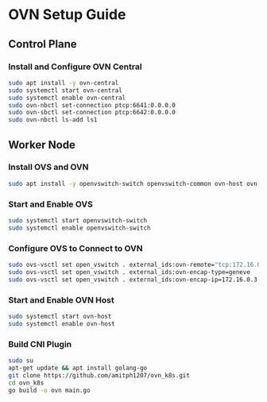 # OVN Setup Guide

## Control Plane

### Install and Configure OVN Central

```bash
sudo apt install -y ovn-central 
sudo systemctl start ovn-central 
sudo systemctl enable ovn-central
sudo ovn-nbctl set-connection ptcp:6641:0.0.0.0 
sudo ovn-sbctl set-connection ptcp:6642:0.0.0.0
sudo ovn-nbctl ls-add ls1
```

## Worker Node

### Install OVS and OVN

```bash
sudo apt install -y openvswitch-switch openvswitch-common ovn-host ovn-common
```

### Start and Enable OVS

```bash
sudo systemctl start openvswitch-switch
sudo systemctl enable openvswitch-switch
```

### Configure OVS to Connect to OVN

```bash
sudo ovs-vsctl set open_vswitch . external_ids:ovn-remote="tcp:172.16.0.2:6642"
sudo ovs-vsctl set open_vswitch . external_ids:ovn-encap-type=geneve
sudo ovs-vsctl set open_vswitch . external_ids:ovn-encap-ip=172.16.0.3
```

### Start and Enable OVN Host

```bash
sudo systemctl start ovn-host
sudo systemctl enable ovn-host
```

### Build CNI Plugin

```bash
sudo su
apt-get update && apt install golang-go
git clone https://github.com/amitph1207/ovn_k8s.git
cd ovn_k8s
go build -o ovn main.go
```



